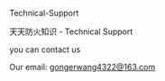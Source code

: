Technical-Support

天天防火知识 - Technical Support

you can contact us

Our email: gongerwang4322@163.com

